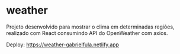 # weather


Projeto desenvolvido para mostrar o clima em determinadas regiões, realizado com React consumindo API do OpenWeather com axios.

Deploy: https://weather-gabrielfula.netlify.app
